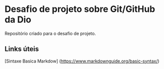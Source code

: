 # Desafio de projeto sobre Git/GitHub da Dio
Repositório criado para o desafio de projeto.

## Links úteis 
[Sintaxe Basica Markdow] (https://www.markdownguide.org/basic-syntax/)
